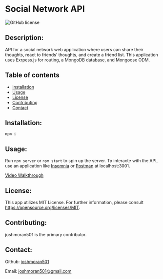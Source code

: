 # Social Network API

![GitHub license](https://img.shields.io/github/license/joshmoran501/social_network_api)

## Description:

API for a social network web application where users can share their thoughts, react to friends’ thoughts, and create a friend list. This application uses Exrpess.js for routing, a MongoDB database, and Mongoose ODM.

## Table of contents

- [Installation](#installation)
- [Usage](#usage)
- [License](#license)
- [Contributing](#contributing)
- [Contact](#contact)

## Installation:

`npm i`

## Usage:

Run `npm server` or `npm start` to spin up the server. Tp interacte with the API, use an application like [Insomnia](https://insomnia.rest/download) or [Postman](https://www.postman.com/downloads/) at localhost:3001.

[Video Walkthrough](Demo.mp4)

## License:

This app utilizes MIT License. For further information, please consult https://opensource.org/licenses/MIT.

## Contributing:

joshmoran501 is the primary contributor.

## Contact:

Github: [joshmoran501](https://github.com/joshmoran501)

Email: [joshmoran501@gmail.com](joshmoran501@gmail.com)
